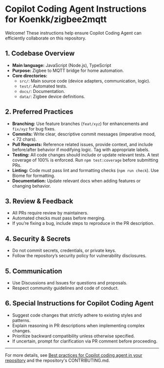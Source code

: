 # Copilot Coding Agent Instructions for Koenkk/zigbee2mqtt

Welcome! These instructions help ensure Copilot Coding Agent can efficiently collaborate on this repository.

## 1. Codebase Overview
- **Main language:** JavaScript (Node.js), TypeScript
- **Purpose:** Zigbee to MQTT bridge for home automation.
- **Core directories:**
  - `src/`: Main source code (device adapters, communication, logic).
  - `test/`: Automated tests.
  - `docs/`: Documentation.
  - `data/`: Zigbee device definitions.

## 2. Preferred Practices
- **Branching:** Use feature branches (`feat/xyz`) for enhancements and `fix/xyz` for bug fixes.
- **Commits:** Write clear, descriptive commit messages (imperative mood, < 72 chars).
- **Pull Requests:** Reference related issues, provide context, and include before/after behavior if modifying logic. Tag with appropriate labels.
- **Testing:** All code changes should include or update relevant tests. A test coverage of 100% is enforced. Run `npm test:coverage` before submitting PRs.
- **Linting:** Code must pass lint and formatting checks (`npm run check`). Use Biome for formatting.
- **Documentation:** Update relevant docs when adding features or changing behavior.

## 3. Review & Feedback
- All PRs require review by maintainers.
- Automated checks must pass before merging.
- If you’re fixing a bug, include steps to reproduce in the PR description.

## 4. Security & Secrets
- Do not commit secrets, credentials, or private keys.
- Follow the repository’s security policy for vulnerability disclosures.

## 5. Communication
- Use Discussions and Issues for questions and proposals.
- Respect community guidelines and code of conduct.

## 6. Special Instructions for Copilot Coding Agent
- Suggest code changes that strictly adhere to existing styles and patterns.
- Explain reasoning in PR descriptions when implementing complex changes.
- Prioritize backward compatibility unless otherwise specified.
- If uncertain, prompt for clarification via PR comment before proceeding.

---

For more details, see [Best practices for Copilot coding agent in your repository](https://gh.io/copilot-coding-agent-tips) and the repository's CONTRIBUTING.md.